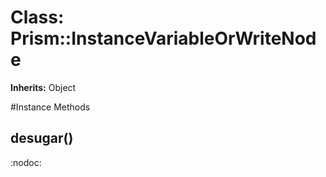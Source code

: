 # Class: Prism::InstanceVariableOrWriteNode
**Inherits:** Object
    




#Instance Methods
## desugar() [](#method-i-desugar)
:nodoc:

